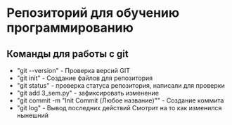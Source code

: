 # Репозиторий для обучению программированию
## Команды для работы с git
- "git  --version" - Проверка версий GIT
- "git init" - Создание файлов для репозитория
- "git status" - проверка статуса репозитория, написали для проверки
- "git add 3_sem.py" - зафиксировать изменение
- "git commit -m "Init Commit (Любое название)"" - Создание коммита
- "git log" - Вывод последних действий
Смотрит на то как изменился нынешний 
